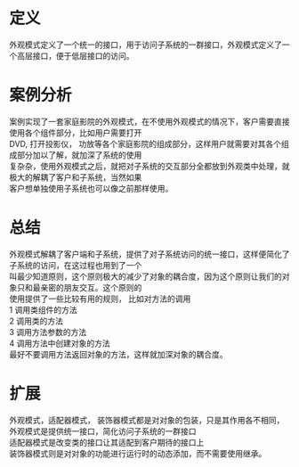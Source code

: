 # 定义
外观模式定义了一个统一的接口，用于访问子系统的一群接口，外观模式定义了一个高层接口，便于低层接口的访问。  

# 案例分析
案例实现了一套家庭影院的外观模式，在不使用外观模式的情况下，客户需要直接使用各个组件部分，比如用户需要打开  
DVD, 打开投影仪， 功放等各个家庭影院的组成部分，这样用户就需要对其各个组成部分加以了解，就加深了系统的使用  
复杂杂，使用外观模式之后，就把对子系统的交互部分全都放到外观类中处理，就极大的解耦了客户和子系统，当然如果  
客户想单独使用子系统也可以像之前那样使用。  

# 总结  
外观模式解耦了客户端和子系统，提供了对子系统访问的统一接口，这样便简化了子系统的访问，在这过程也用到了一个  
叫最少知道原则，这个原则极大的减少了对象的耦合度，因为这个原则让我们的对象只和最亲密的朋友交互。这个原则的  
使用提供了一些比较有用的规则， 比如对方法的调用  
1 调用类组件的方法  
2 调用类的方法  
3 调用方法参数的方法  
4 调用方法中创建对象的方法  
最好不要调用方法返回对象的方法，这样就加深对象的耦合度。

# 扩展  
外观模式，适配器模式， 装饰器模式都是对对象的包装，只是其作用各不相同，
外观模式是提供统一接口，简化访问子系统的一群接口  
适配器模式是改变类的接口让其适配到客户期待的接口上  
装饰器模式则是对对象的功能进行运行时的动态添加，而不需要使用继承。  
  



